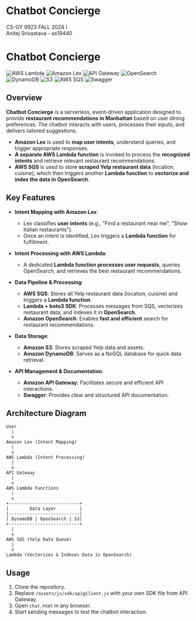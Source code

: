 # Chatbot Concierge #

CS-GY 9923 FALL 2024 I <br />
Anitej Srivastava - as19440 

# Chatbot Concierge

![AWS Lambda](https://img.shields.io/badge/AWS%20Lambda-Serverless-orange?style=for-the-badge&logo=awslambda)
![Amazon Lex](https://img.shields.io/badge/Amazon%20Lex-Chatbot-blue?style=for-the-badge&logo=amazonaws)
![API Gateway](https://img.shields.io/badge/API%20Gateway-API%20Management-yellow?style=for-the-badge&logo=amazonaws)
![OpenSearch](https://img.shields.io/badge/OpenSearch-Search-green?style=for-the-badge&logo=opensearch)
![DynamoDB](https://img.shields.io/badge/DynamoDB-NoSQL-blue?style=for-the-badge&logo=amazondynamodb)
![S3](https://img.shields.io/badge/S3-Storage-red?style=for-the-badge&logo=amazons3)
![AWS SQS](https://img.shields.io/badge/AWS%20SQS-Queue%20Processing-blueviolet?style=for-the-badge&logo=amazonaws)
![Swagger](https://img.shields.io/badge/Swagger-API%20Documentation-brightgreen?style=for-the-badge&logo=swagger)

## Overview

**Chatbot Concierge** is a serverless, event-driven application designed to provide **restaurant recommendations in Manhattan** based on user dining preferences. The chatbot interacts with users, processes their inputs, and delivers tailored suggestions. 

- **Amazon Lex** is used to **map user intents**, understand queries, and trigger appropriate responses.
- **A separate AWS Lambda function** is invoked to process the **recognized intents** and retrieve relevant restaurant recommendations.
- **AWS SQS** is used to store **scraped Yelp restaurant data** (location, cuisine), which then triggers another **Lambda function** to **vectorize and index the data in OpenSearch**.

## Key Features

- **Intent Mapping with Amazon Lex**:  
  - Lex classifies **user intents** (e.g., "Find a restaurant near me", "Show Italian restaurants").
  - Once an intent is identified, Lex triggers a **Lambda function** for fulfillment.
  
- **Intent Processing with AWS Lambda**:  
  - A dedicated **Lambda function processes user requests**, queries OpenSearch, and retrieves the best restaurant recommendations.

- **Data Pipeline & Processing**:
  - **AWS SQS**: Stores all Yelp restaurant data (location, cuisine) and triggers a **Lambda function**.
  - **Lambda + boto3 SDK**: Processes messages from SQS, vectorizes restaurant data, and indexes it in **OpenSearch**.
  - **Amazon OpenSearch**: Enables **fast and efficient** search for restaurant recommendations.

- **Data Storage**:
  - **Amazon S3**: Stores scraped Yelp data and assets.
  - **Amazon DynamoDB**: Serves as a NoSQL database for quick data retrieval.

- **API Management & Documentation**:
  - **Amazon API Gateway**: Facilitates secure and efficient API interactions.
  - **Swagger**: Provides clear and structured API documentation.

## Architecture Diagram

```plaintext
User
  |
  v
Amazon Lex (Intent Mapping)
  |
  v
AWS Lambda (Intent Processing)
  |
  v
API Gateway
  |
  v
AWS Lambda Functions
  |
  v
+---------------------------+
|        Data Layer         |
|---------------------------|
| DynamoDB | OpenSearch | S3|
+---------------------------+
  |
  v
AWS SQS (Yelp Data Queue)
  |
  v
Lambda (Vectorizes & Indexes Data in OpenSearch)
```


## Usage ##

1. Clone the repository.
2. Replace `/assets/js/sdk/apigClient.js` with your own SDK file from API
   Gateway.
3. Open `chat.html` in any browser.
4. Start sending messages to test the chatbot interaction.


